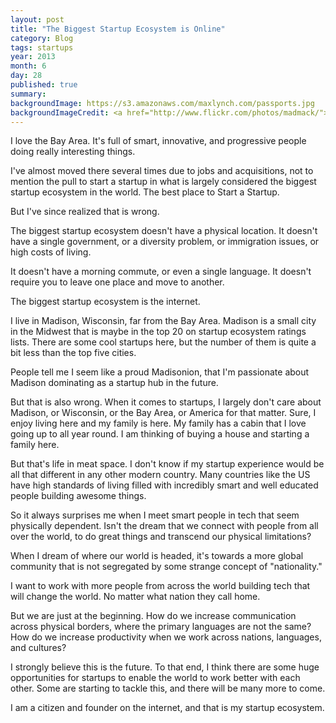 ```yaml
---
layout: post
title: "The Biggest Startup Ecosystem is Online"
category: Blog
tags: startups
year: 2013
month: 6
day: 28 
published: true
summary:
backgroundImage: https://s3.amazonaws.com/maxlynch.com/passports.jpg
backgroundImageCredit: <a href="http://www.flickr.com/photos/madmack/">madmack66</a>
---
```


I love the Bay Area. It's full of smart, innovative, and progressive people doing really interesting things.

I've almost moved there several times due to jobs and acquisitions, not to mention the pull to start a startup in what is largely considered the biggest startup ecosystem in the world. The best place to Start a Startup.

But I've since realized that is wrong.

The biggest startup ecosystem doesn't have a physical location. It doesn't have a single government, or a diversity problem, or immigration issues, or high costs of living.

It doesn't have a morning commute, or even a single language. It doesn't require you to leave one place and move to another.

The biggest startup ecosystem is the internet.

I live in Madison, Wisconsin, far from the Bay Area. Madison is a small city in the Midwest that is maybe in the top 20 on startup ecosystem ratings lists. There are some cool startups here, but the number of them is quite a bit less than the top five cities.

People tell me I seem like a proud Madisonion, that I'm passionate about Madison dominating as a startup hub in the future.

But that is also wrong. When it comes to startups, I largely don't care about Madison, or Wisconsin, or the Bay Area, or America for that matter. Sure, I enjoy living here and my family is here. My family has a cabin that I love going up to all year round. I am thinking of buying a house and starting a family here.

But that's life in meat space. I don't know if my startup experience would be all that different in any other modern country. Many countries like the US have high standards of living filled with incredibly smart and well educated people building awesome things.

So it always surprises me when I meet smart people in tech that seem physically dependent. Isn't the dream that we connect with people from all over the world, to do great things and transcend our physical limitations?

When I dream of where our world is headed, it's towards a more global community that is not segregated by some strange concept of "nationality."

I want to work with more people from across the world building tech that will change the world. No matter what nation they call home.

But we are just at the beginning. How do we increase communication across physical borders, where the primary languages are not the same? How do we increase productivity when we work across nations, languages, and cultures?

I strongly believe this is the future. To that end, I think there are some huge opportunities for startups to enable the world to work better with each other. Some are starting to tackle this, and there will be many more to come.

I am a citizen and founder on the internet, and that is my startup ecosystem.








